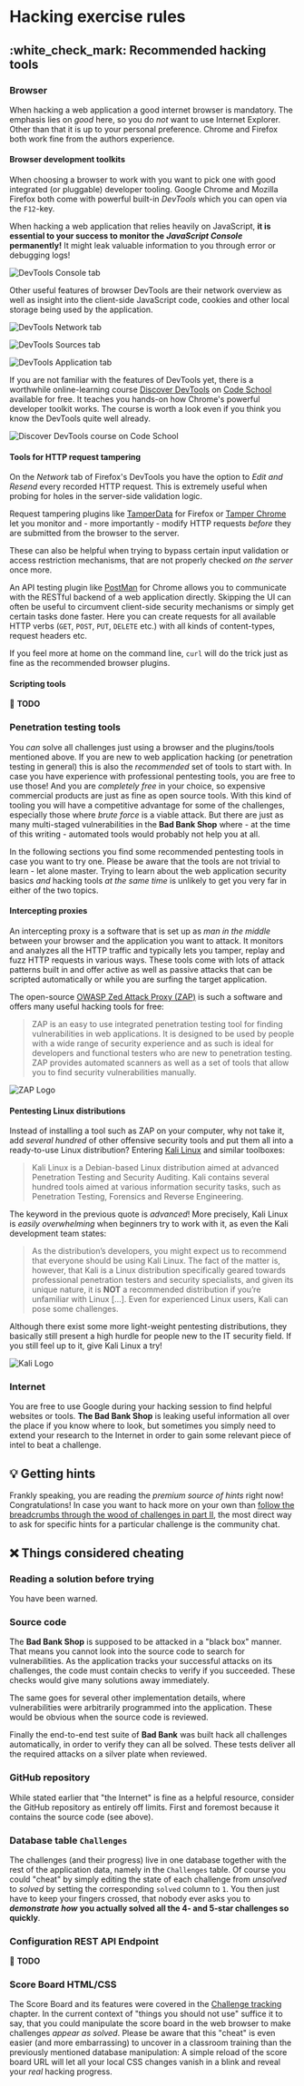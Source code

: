 # Hacking exercise rules

## :white\_check\_mark: Recommended hacking tools

### Browser

When hacking a web application a good internet browser is mandatory. The emphasis lies on _good_ here, so you do _not_ want to use Internet Explorer. Other than that it is up to your personal preference. Chrome and Firefox both work fine from the authors experience.

#### Browser development toolkits

When choosing a browser to work with you want to pick one with good integrated \(or pluggable\) developer tooling. Google Chrome and Mozilla Firefox both come with powerful built-in _DevTools_ which you can open via the `F12`-key.

When hacking a web application that relies heavily on JavaScript, **it is essential to your success to monitor the** _**JavaScript Console**_ **permanently!** It might leak valuable information to you through error or debugging logs!

![DevTools Console tab](../.gitbook/assets/devtools_console.png)

Other useful features of browser DevTools are their network overview as well as insight into the client-side JavaScript code, cookies and other local storage being used by the application.

![DevTools Network tab](../.gitbook/assets/devtools_network.png)

![DevTools Sources tab](../.gitbook/assets/devtools_sources.png)

![DevTools Application tab](../.gitbook/assets/devtools_cookies.png)

If you are not familiar with the features of DevTools yet, there is a worthwhile online-learning course [Discover DevTools](https://www.codeschool.com/courses/discover-devtools) on [Code School](https://www.codeschool.com) available for free. It teaches you hands-on how Chrome's powerful developer toolkit works. The course is worth a look even if you think you know the DevTools quite well already.

![Discover DevTools course on Code School](../.gitbook/assets/codeschool_devtools.png)

#### Tools for HTTP request tampering

On the _Network_ tab of Firefox's DevTools you have the option to _Edit and Resend_ every recorded HTTP request. This is extremely useful when probing for holes in the server-side validation logic.

Request tampering plugins like [TamperData](https://addons.mozilla.org/de/firefox/addon/tamper-data/) for Firefox or [Tamper Chrome](https://chrome.google.com/webstore/detail/tamper-chrome-extension/hifhgpdkfodlpnlmlnmhchnkepplebkb) let you monitor and - more importantly - modify HTTP requests _before_ they are submitted from the browser to the server.

These can also be helpful when trying to bypass certain input validation or access restriction mechanisms, that are not properly checked _on the server_ once more.

An API testing plugin like [PostMan](https://chrome.google.com/webstore/detail/postman/fhbjgbiflinjbdggehcddcbncdddomop) for Chrome allows you to communicate with the RESTful backend of a web application directly. Skipping the UI can often be useful to circumvent client-side security mechanisms or simply get certain tasks done faster. Here you can create requests for all available HTTP verbs \(`GET`, `POST`, `PUT`, `DELETE` etc.\) with all kinds of content-types, request headers etc.

If you feel more at home on the command line, `curl` will do the trick just as fine as the recommended browser plugins.

#### Scripting tools

:wrench: **TODO**

### Penetration testing tools

You _can_ solve all challenges just using a browser and the plugins/tools mentioned above. If you are new to web application hacking \(or penetration testing in general\) this is also the _recommended_ set of tools to start with. In case you have experience with professional pentesting tools, you are free to use those! And you are _completely free_ in your choice, so expensive commercial products are just as fine as open source tools. With this kind of tooling you will have a competitive advantage for some of the challenges, especially those where _brute force_ is a viable attack. But there are just as many multi-staged vulnerabilities in the **Bad Bank Shop** where - at the time of this writing - automated tools would probably not help you at all.

In the following sections you find some recommended pentesting tools in case you want to try one. Please be aware that the tools are not trivial to learn - let alone master. Trying to learn about the web application security basics _and_ hacking tools _at the same time_ is unlikely to get you very far in either of the two topics.

#### Intercepting proxies

An intercepting proxy is a software that is set up as _man in the middle_ between your browser and the application you want to attack. It monitors and analyzes all the HTTP traffic and typically lets you tamper, replay and fuzz HTTP requests in various ways. These tools come with lots of attack patterns built in and offer active as well as passive attacks that can be scripted automatically or while you are surfing the target application.

The open-source [OWASP Zed Attack Proxy \(ZAP\)](https://www.owasp.org/index.php/OWASP_Zed_Attack_Proxy_Project) is such a software and offers many useful hacking tools for free:

> ZAP is an easy to use integrated penetration testing tool for finding vulnerabilities in web applications. It is designed to be used by people with a wide range of security experience and as such is ideal for developers and functional testers who are new to penetration testing. ZAP provides automated scanners as well as a set of tools that allow you to find security vulnerabilities manually.

![ZAP Logo](../.gitbook/assets/zap.png)

#### Pentesting Linux distributions

Instead of installing a tool such as ZAP on your computer, why not take it, add _several hundred_ of other offensive security tools and put them all into a ready-to-use Linux distribution? Entering [Kali Linux](https://www.kali.org) and similar toolboxes:

> Kali Linux is a Debian-based Linux distribution aimed at advanced Penetration Testing and Security Auditing. Kali contains several hundred tools aimed at various information security tasks, such as Penetration Testing, Forensics and Reverse Engineering.

The keyword in the previous quote is _advanced_! More precisely, Kali Linux is _easily overwhelming_ when beginners try to work with it, as even the Kali development team states:

> As the distribution’s developers, you might expect us to recommend that everyone should be using Kali Linux. The fact of the matter is, however, that Kali is a Linux distribution specifically geared towards professional penetration testers and security specialists, and given its unique nature, it is **NOT** a recommended distribution if you’re unfamiliar with Linux \[...\]. Even for experienced Linux users, Kali can pose some challenges.

Although there exist some more light-weight pentesting distributions, they basically still present a high hurdle for people new to the IT security field. If you still feel up to it, give Kali Linux a try!

![Kali Logo](../.gitbook/assets/kali.jpg)

### Internet

You are free to use Google during your hacking session to find helpful websites or tools. **The Bad Bank Shop** is leaking useful information all over the place if you know where to look, but sometimes you simply need to extend your research to the Internet in order to gain some relevant piece of intel to beat a challenge.

## :bulb: Getting hints

Frankly speaking, you are reading the _premium source of hints_ right now! Congratulations! In case you want to hack more on your own than [follow the breadcrumbs through the wood of challenges in part II](../part-ii-challenge-hunting/), the most direct way to ask for specific hints for a particular challenge is the community chat.

## :x: Things considered cheating

### Reading a solution before trying

You have been warned.

### Source code

The **Bad Bank Shop** is supposed to be attacked in a "black box" manner. That means you cannot look into the source code to search for vulnerabilities. As the application tracks your successful attacks on its challenges, the code must contain checks to verify if you succeeded. These checks would give many solutions away immediately.

The same goes for several other implementation details, where vulnerabilities were arbitrarily programmed into the application. These would be obvious when the source code is reviewed.

Finally the end-to-end test suite of **Bad Bank** was built hack all challenges automatically, in order to verify they can all be solved. These tests deliver all the required attacks on a silver plate when reviewed.

### GitHub repository

While stated earlier that "the Internet" is fine as a helpful resource, consider the GitHub repository as entirely off limits. First and foremost because it contains the source code \(see above\).

### Database table `Challenges`

The challenges \(and their progress\) live in one database together with the rest of the application data, namely in the `Challenges` table. Of course you could "cheat" by simply editing the state of each challenge from _unsolved_ to _solved_ by setting the corresponding `solved` column to `1`. You then just have to keep your fingers crossed, that nobody ever asks you to _**demonstrate how**_ **you actually solved all the 4- and 5-star challenges so quickly**.

### Configuration REST API Endpoint

:wrench: **TODO**

### Score Board HTML/CSS

The Score Board and its features were covered in the [Challenge tracking](https://github.com/MrBoy31/pwning-bb-wargames/tree/f91da0f4e2fc196c7c04ea1c9ac3fd4dac131a54/part1/challenges.md) chapter. In the current context of "things you should not use" suffice it to say, that you could manipulate the score board in the web browser to make challenges _appear as solved_. Please be aware that this "cheat" is even easier \(and more embarrassing\) to uncover in a classroom training than the previously mentioned database manipulation: A simple reload of the score board URL will let all your local CSS changes vanish in a blink and reveal your _real_ hacking progress.

